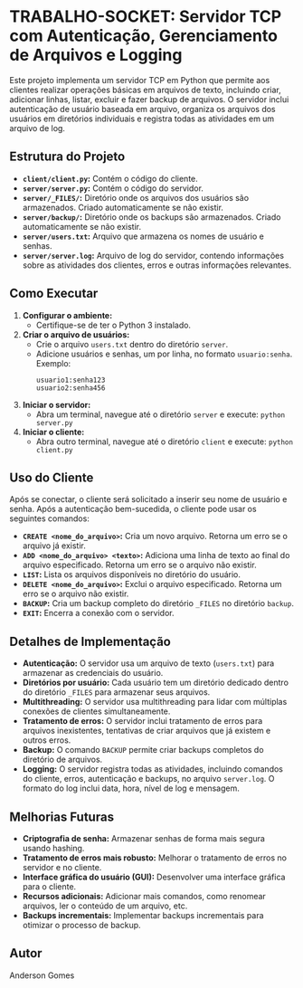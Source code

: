 # TRABALHO-SOCKET: Servidor TCP com Autenticação, Gerenciamento de Arquivos e Logging

Este projeto implementa um servidor TCP em Python que permite aos clientes realizar operações básicas em arquivos de texto, incluindo criar, adicionar linhas, listar, excluir e fazer backup de arquivos. O servidor inclui autenticação de usuário baseada em arquivo, organiza os arquivos dos usuários em diretórios individuais e registra todas as atividades em um arquivo de log.

## Estrutura do Projeto

* **`client/client.py`:** Contém o código do cliente.
* **`server/server.py`:** Contém o código do servidor.
* **`server/_FILES/`:** Diretório onde os arquivos dos usuários são armazenados. Criado automaticamente se não existir.
* **`server/backup/`:** Diretório onde os backups são armazenados. Criado automaticamente se não existir.
* **`server/users.txt`:** Arquivo que armazena os nomes de usuário e senhas.
* **`server/server.log`:** Arquivo de log do servidor, contendo informações sobre as atividades dos clientes, erros e outras informações relevantes.


## Como Executar

1. **Configurar o ambiente:**
    * Certifique-se de ter o Python 3 instalado.
2. **Criar o arquivo de usuários:**
    * Crie o arquivo `users.txt` dentro do diretório `server`.
    * Adicione usuários e senhas, um por linha, no formato `usuario:senha`. Exemplo:
        ```
        usuario1:senha123
        usuario2:senha456
        ```
3. **Iniciar o servidor:**
    * Abra um terminal, navegue até o diretório `server` e execute: `python server.py`
4. **Iniciar o cliente:**
    * Abra outro terminal, navegue até o diretório `client` e execute: `python client.py`

## Uso do Cliente

Após se conectar, o cliente será solicitado a inserir seu nome de usuário e senha. Após a autenticação bem-sucedida, o cliente pode usar os seguintes comandos:

* **`CREATE <nome_do_arquivo>`:** Cria um novo arquivo. Retorna um erro se o arquivo já existir.
* **`ADD <nome_do_arquivo> <texto>`:** Adiciona uma linha de texto ao final do arquivo especificado. Retorna um erro se o arquivo não existir.
* **`LIST`:** Lista os arquivos disponíveis no diretório do usuário.
* **`DELETE <nome_do_arquivo>`:** Exclui o arquivo especificado. Retorna um erro se o arquivo não existir.
* **`BACKUP`:** Cria um backup completo do diretório `_FILES` no diretório `backup`.
* **`EXIT`:** Encerra a conexão com o servidor.

## Detalhes de Implementação

* **Autenticação:** O servidor usa um arquivo de texto (`users.txt`) para armazenar as credenciais do usuário.
* **Diretórios por usuário:** Cada usuário tem um diretório dedicado dentro do diretório `_FILES` para armazenar seus arquivos.
* **Multithreading:** O servidor usa multithreading para lidar com múltiplas conexões de clientes simultaneamente.
* **Tratamento de erros:** O servidor inclui tratamento de erros para arquivos inexistentes, tentativas de criar arquivos que já existem e outros erros.
* **Backup:** O comando `BACKUP` permite criar backups completos do diretório de arquivos.
* **Logging:** O servidor registra todas as atividades, incluindo comandos do cliente, erros, autenticação e backups, no arquivo `server.log`.  O formato do log inclui data, hora, nível de log e mensagem.


## Melhorias Futuras

* **Criptografia de senha:** Armazenar senhas de forma mais segura usando hashing.
* **Tratamento de erros mais robusto:** Melhorar o tratamento de erros no servidor e no cliente.
* **Interface gráfica do usuário (GUI):** Desenvolver uma interface gráfica para o cliente.
* **Recursos adicionais:** Adicionar mais comandos, como renomear arquivos, ler o conteúdo de um arquivo, etc.
* **Backups incrementais:** Implementar backups incrementais para otimizar o processo de backup.


## Autor

Anderson Gomes
